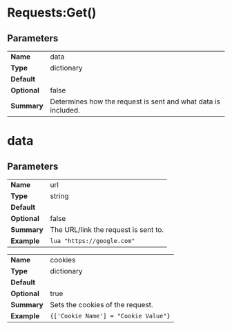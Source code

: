 # Requests:Get()
## Parameters
|   |   | 
--- | ---
| **Name** | data |
| **Type** | dictionary |
| **Default** |  |
| **Optional** | false |
| **Summary** | Determines how the request is sent and what data is included. |

# data
## Parameters

|   |   |
--- | ---
| **Name** | url |
| **Type** | string |
| **Default** |  |
| **Optional** | false |
| **Summary** | The URL/link the request is sent to. |
| **Example** | ```lua "https://google.com"``` |

|   |   |
--- | ---
| **Name** | cookies |
| **Type** | dictionary |
| **Default** |  |
| **Optional** | true |
| **Summary** | Sets the cookies of the request. |
| **Example** | ```{['Cookie Name'] = "Cookie Value"}``` |
